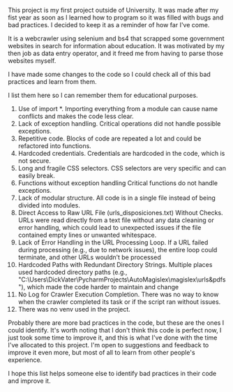This project is my first project outside of University. It was made after my fist year as soon as I learned how to 
program so it was filled with bugs and bad practices. I decided to keep it as a reminder of how far I've come.

It is a webcrawler using selenium and bs4 that scrapped some government websites in search for information
about education. It was motivated by my then job as data entry operator, and it freed me from having to
parse those websites myself.

I have made some changes to the code so I could check all of this bad practices and learn from them. 

I list them here so I can remember them for educational purposes.


1. Use of import *.
    Importing everything from a module can cause name conflicts and makes the code less clear.
2. Lack of exception handling.
    Critical operations did not handle possible exceptions.
3. Repetitive code.
    Blocks of code are repeated a lot and could be refactored into functions.
4. Hardcoded credentials.
    Credentials are hardcoded in the code, which is not secure.
5. Long and fragile CSS selectors.
    CSS selectors are very specific and can easily break.
6. Functions without exception handling
    Critical functions do not handle exceptions.
7. Lack of modular structure.
    All code is in a single file instead of being divided into modules.
8. Direct Access to Raw URL File (urls_disposiciones.txt) Without Checks.
    URLs were read directly from a text file without any data cleaning or error handling, which 
    could lead to unexpected issues if the file contained empty lines or unwanted whitespace.
9. Lack of Error Handling in the URL Processing Loop.
    If a URL failed during processing (e.g., due to network issues), the entire loop could terminate, 
    and other URLs wouldn’t be processed
10. Hardcoded Paths with Redundant Directory Strings.
    Multiple places used hardcoded directory paths 
    (e.g., "C:\\Users\\DickVater\\PycharmProjects\\AutoMagislex\\magislex\\urls&pdfs"), which made the code harder 
    to maintain and change
11. No Log for Crawler Execution Completion.
    There was no way to know when the crawler completed its task or if the script ran without issues.
12. There was no venv used in the project.

Probably there are more bad practices in the code, but these are the ones I could identify. It's worth noting that I 
don't think this code is perfect now, I just took some time to improve it, and this is what I've done with the time 
I've allocated to this project. I'm open to suggestions and feedback to improve it even more, but most of all to learn 
from other people's experience. 

I hope this list helps someone else to identify bad practices in their code and improve it.
